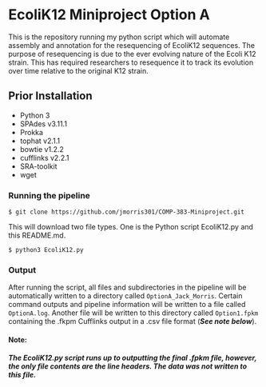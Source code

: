 # EcoliK12 Miniproject Option A #

This is the repository running my python script which will automate assembly and annotation for the resequencing of EcoliK12 sequences. The purpose of resequencing is due to the ever evolving nature of the Ecoli K12 strain. This has required researchers to resequence it to track its evolution over time relative to the original K12 strain. 

## Prior Installation ##
* Python 3
* SPAdes v3.11.1
* Prokka
* tophat v2.1.1
* bowtie v1.2.2
* cufflinks v2.2.1
* SRA-toolkit
* wget

### Running the pipeline ###
```shell
$ git clone https://github.com/jmorris301/COMP-383-Miniproject.git
```

This will download two file types. One is the Python script EcoliK12.py and this README.md.

```shell
$ python3 EcoliK12.py
```

### Output ###
After running the script, all files and subdirectories in the pipeline will be automatically written to a directory called `OptionA_Jack_Morris`. Certain command outputs and pipeline information will be written to a file called `OptionA.log`. Another file will be written to this directory called `Option1.fpkm` containing the .fkpm Cufflinks output in a .csv file format (***See note below***).

#### Note: ####
***The EcoliK12.py script runs up to outputting the final .fpkm file, however, the only file contents are the line headers. The data was not written to this file.***
